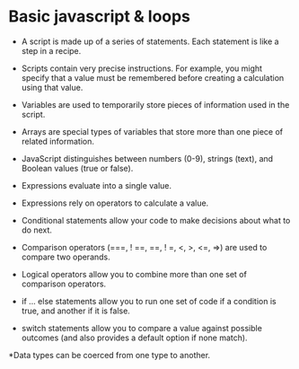 # Basic javascript & loops

* A  script is made up of a series of statements. Each statement is like a step in a recipe. 

* Scripts contain very precise instructions. For example, you might specify that a value must be remembered before creating a calculation using that value. 

* Variables are used to temporarily store pieces of information used in the script.

* Arrays are special types of variables that store more than one piece of related information.

* JavaScript distinguishes between numbers (0-9), strings (text), and Boolean values (true or false). 

* Expressions evaluate into a single value.

* Expressions rely on operators to calculate a value.

* Conditional statements allow your code to make decisions about what to do next. 

* Comparison operators (===, ! ==,  ==, ! =, <, >, <=, =>) are used to compare two operands. 

* Logical operators allow you to combine more than one set of comparison operators. 

* if ... else statements allow you to run one set of code if a condition is true, and another if it is false. 

* switch statements allow you to compare a value against possible outcomes (and also provides a default option if none match). 

*Data types can be coerced from one type to another. 
